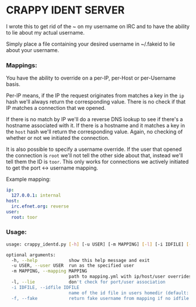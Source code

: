 # CRAPPY IDENT SERVER

I wrote this to get rid of the ~ on my username on IRC and to have the ability
to lie about my actual username.

Simply place a file containing your desired username in ~/.fakeid to lie about
your username.

### Mappings:
You have the ability to override on a per-IP, per-Host or per-Username basis.

Per-IP means, if the IP the request originates from matches a key in the `ip` hash we'll always return the corresponding value. There is no check if that IP matches a connection that we opened.

If there is no match by IP we'll do a reverse DNS lookup to see if there's a hostname associated with it. If there is a hostname and it matches a key in the `host` hash we'll return the corresponding value. Again, no checking of whether or not we initiated the connection.

It is also possible to specify a username override. If the user that opened the connection is `root` we'll not tell the other side about that, instead we'll tell them the ID is `toor`. This only works for connections we actively initiated to get the port <-> username mapping.

Example mapping:
```yaml
ip:
  127.0.0.1: internal
host:
  irc.efnet.org: reverse
user:
  root: toor
```

### Usage:
```bash
usage: crappy_identd.py [-h] [-u USER] [-m MAPPING] [-l] [-i IDFILE] [-f]

optional arguments:
  -h, --help            show this help message and exit
  -u USER, --user USER  run as the specified user
  -m MAPPING, --mapping MAPPING
                        path to mapping.yml with ip/host/user overrides
  -l, --lie             don't check for port/user association
  -i IDFILE, --idfile IDFILE
                        name of the id file in users homedir (default: .fakeid)
  -f, --fake            return fake username from mapping if no idfile can be found

```
